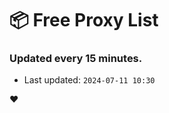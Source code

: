 # :package: Free Proxy List
### Updated every 15 minutes.

- Last updated: `2024-07-11 10:30`

:heart:
